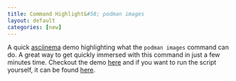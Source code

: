 ```yaml
---
title: Command Highlight&#58; podman images 
layout: default
categories: [new]
---
```


A quick [asciinema](https://asciinema.org/) demo highlighting what the `podman images` command can do.  A great way to get quickly immersed with this command in just a few minutes time.  Checkout the demo [here](https://podman.io/asciinema/podman/images/) and if you want to run the script yourself, it can be found [here](https://github.com/containers/Demos/blob/main/podman_cli/podman_images.sh).


